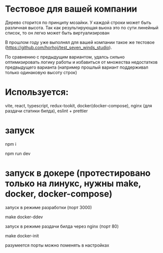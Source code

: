 # Тестовое для вашей компании

Дерево сторится по принципу мозайки. У каждой строки может быть различная высота. Так как результирующая вьюха это по сути линейный список, то он легко может быть виртуализирован

В прошлом году уже выполнял для вашей компании такое же тестовое (https://github.com/horhoj/test_seven_winds_studio). 

По сравнению с предыдущим вариантом, удалсь сильно оптимизировать логику работы и избавиться от множества недостатков предвыдущего варианта (например прошлый вариант поддерживал только одинаковую высоту строк)

# Используется: 

vite, react, typescript, redux-tookit, docker(docker-compose), nginx (для раздачи статики билда), eslint + prettier

# запуск

npm i

npm run dev

# запуск в докере (протестировано только на линукс, нужны make, docker, docker-compose)

запуск в режиме разработки (порт 3000)

make docker-ddev

запуск в режиме раздачи билда через nginx (порт 80)

make docker-init


разумеется порты можно поменять в настройках
